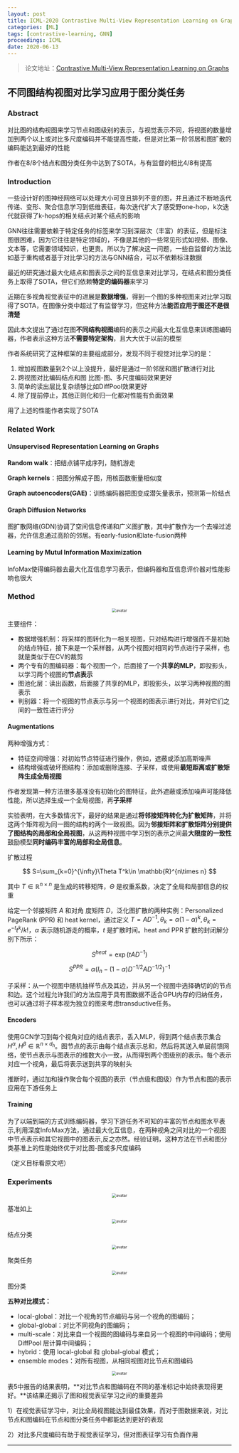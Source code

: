```yaml
---
layout: post
title: ICML-2020 Contrastive Multi-View Representation Learning on Graphs
categories: [ML]
tags: [contrastive-learning, GNN]
proceedings: ICML
date: 2020-06-13
---
```


> 论文地址：[Contrastive Multi-View Representation Learning on Graphs](https://proceedings.mlr.press/v119/hassani20a.html)

## 不同图结构视图对比学习应用于图分类任务

### Abstract

对比图的结构视图来学习节点和图级别的表示，与视觉表示不同，将视图的数量增加到两个以上或对比多尺度编码并不能提高性能，但是对比第一阶邻居和图扩散的编码能达到最好的性能

作者在8/8个结点和图分类任务中达到了SOTA，与有监督的相比4/8有提高

### Introduction

一些设计好的图神经网络可以处理大小可变且排列不变的图，并且通过不断地迭代传递、变形、聚合信息学习到低维表征，每次迭代扩大了感受野one-hop，k次迭代就获得了k-hops的相关结点对某个结点的影响

GNN往往需要依赖于特定任务的标签来学习到深层次（丰富）的表征，但是标注图很困难，因为它往往是特定领域的，不像是其他的一些常见形式如视频、图像、文本等，它需要领域知识，也更贵。所以为了解决这一问题，一些自监督的方法比如基于重构或者基于对比学习的方法与GNN结合，可以不依赖标注数据

最近的研究通过最大化结点和图表示之间的互信息来对比学习，在结点和图分类任务上取得了SOTA，但它们依赖**特定的编码器**来学习

近期在多视角视觉表征中的进展是**数据增强**，得到一个图的多种视图来对比学习取得了SOTA，在图像分类中超过了有监督学习，但这种方法**能否应用于图还不是很清楚**

因此本文提出了通过在图**不同结构视图**编码的表示之间最大化互信息来训练图编码器，作者表示这种方法**不需要特定架构**，且大大优于以前的模型

作者系统研究了这种框架的主要组成部分，发现不同于视觉对比学习的是：

1. 增加视图数量到2个以上没提升，最好是通过一阶邻居和图扩散进行对比
2. 跨视图对比编码结点和图 比图-图、多尺度编码效果更好
3. 简单的读出层比复杂绩够比如DiffPool效果更好
4. 除了提前停止，其他正则化和归一化都对性能有负面效果

用了上述的性能作者实现了SOTA

### Related Work

#### Unsupervised Representation Learning on Graphs

**Random walk**：把结点铺平成序列，随机游走

**Graph kernels**：把图分解成子图，用核函数衡量相似度

**Graph autoencoders(GAE)**：训练编码器把图变成潜矢量表示，预测第一阶结点

#### Graph Diffusion Networks

图扩散网络(GDN)协调了空间信息传递和广义图扩散，其中扩散作为一个去噪过滤器，允许信息通过高阶的邻居。有early-fusion和late-fusion两种

#### Learning by Mutul Information Maximization

InfoMax使得编码器去最大化互信息学习表示，但编码器和互信息评价器对性能影响也很大

### Method

<div align="center" style="float:center"><img src="https://blog-img-1259433191.cos.ap-shanghai.myqcloud.com/Contrastive Multi-View Representation Learning on Graphs/img1.png" alt="avatar" style="zoom:60%;" /></div>

主要组件：

- 数据增强机制：将采样的图转化为一相关视图，只对结构进行增强而不是初始的结点特征，接下来是一个采样器，从两个视图对相同的节点进行子采样，也就是类似于在CV的裁剪
- 两个专有的图编码器：每个视图一个，后面接了一个**共享的MLP**，即投影头，以学习两个视图的**节点表示**
- 图池化层：读出函数，后面接了共享的MLP，即投影头，以学习两种视图的图表示
- 判别器：将一个视图的节点表示与另一个视图的图表示进行对比，并对它们之间的一致性进行评分

#### Augmentations

两种增强方式：

- 特征空间增强：对初始节点特征进行操作，例如，遮蔽或添加高斯噪声
- 结构增强或破坏图结构：添加或删除连接、子采样，或使用**最短距离或扩散矩阵生成全局视图**

作者发现第一种方法很多基准没有初始化的图特征，此外遮蔽或添加噪声可能降低性能，所以选择生成一个全局视图，再**子采样**

实验表明，在大多数情况下，最好的结果是通过**将邻接矩阵转化为扩散矩阵**，并将这两个矩阵视为同一图的结构的两个一致视图。因为**邻接矩阵和扩散矩阵分别提供了图结构的局部和全局视图**，从这两种视图中学习到的表示之间最**大限度的一致性**鼓励模型**同时编码丰富的局部和全局信息**。

扩散过程

$$
S=\sum_{k=0}^{\infty}\Theta T^k\in \mathbb{R}^{n\times n}
$$

其中 $T\in \mathbb{R}^{n\times n}$ 是生成的转移矩阵，$\Theta$ 是权重系数，决定了全局和局部信息的权重

给定一个邻接矩阵 $A$ 和对角 度矩阵 $D$，泛化图扩散的两种实例：Personalized PageRank (PPR) 和 heat kernel，通过定义 $T=AD^{-1},\theta_k=\alpha (1-\alpha)^k,\theta_k=e^{-t}t^k/k!$，$\alpha$ 表示随机游走的概率，$t$ 是扩散时间。heat and PPR 扩散的封闭解分别下所示：

$$
S^{heat}=\exp (tAD^{-1})
$$

$$
S^{PPR}=\alpha (I_n-(1-\alpha)D^{-1/2}AD^{-1/2})^{-1}
$$

子采样：从一个视图中随机抽样节点及其边，并从另一个视图中选择确切的的节点和边。这个过程允许我们的方法应用于具有图数据不适合GPU内存的归纳任务，也可以通过将子样本视为独立的图来考虑transductive任务。

#### Encoders

使用GCN学习到每个视角对应的结点表示，丢入MLP，得到两个结点表示集合 $H^\alpha,H^\beta \in \mathbb{R}^{n\times d_h}$。图节点的表示由每个结点表示总和，然后将其送入单层前馈网络，使节点表示与图表示的维数大小一致，从而得到两个图级别的表示。每个表示对应一个视角，最后将表示送到共享的映射头

推断时，通过加和操作聚合每个视图的表示（节点级和图级）作为节点和图的表示应用在下游任务上

#### Training

为了以端到端的方式训练编码器，学习下游任务不可知的丰富的节点和图水平表示,利用深度InfoMax方法，通过最大化互信息，在两种视角之间对比的一个视图中节点表示和其它视图中的图表示,反之亦然。经验证明，这种方法在节点和图分类基准上的性能始终优于对比图-图或多尺度编码

（定义目标看原文吧）

### Experiments

<div align="center" style="float:center"><img src="https://blog-img-1259433191.cos.ap-shanghai.myqcloud.com/Contrastive Multi-View Representation Learning on Graphs/table1.png" alt="avatar" style="zoom:60%;" /></div>

基准如上

<div align="center" style="float:center"><img src="https://blog-img-1259433191.cos.ap-shanghai.myqcloud.com/Contrastive Multi-View Representation Learning on Graphs/table2.png" alt="avatar" style="zoom:60%;" /></div>

结点分类

<div align="center" style="float:center"><img src="https://blog-img-1259433191.cos.ap-shanghai.myqcloud.com/Contrastive Multi-View Representation Learning on Graphs/table3.png" alt="avatar" style="zoom:60%;" /></div>

聚类任务

<div align="center" style="float:center"><img src="https://blog-img-1259433191.cos.ap-shanghai.myqcloud.com/Contrastive Multi-View Representation Learning on Graphs/table4.png" alt="avatar" style="zoom:60%;" /></div>

图分类

**五种对比模式：**

- local-global：对比一个视角的节点编码与另一个视角的图编码；
- global-global：对比不同视角的图编码；
- multi-scale：对比来自一个视图的图编码与来自另一个视图的中间编码；使用 DiffPool 层计算中间编码；
- hybrid：使用 local-global 和 global-global 模式；
- ensemble modes：对所有视图，从相同视图对比节点和图编码

<div align="center" style="float:center"><img src="https://blog-img-1259433191.cos.ap-shanghai.myqcloud.com/Contrastive Multi-View Representation Learning on Graphs/table5.png" alt="avatar" style="zoom:60%;" /></div>

表5中报告的结果表明，**对比节点和图编码在不同的基准标记中始终表现得更好。**该结果还揭示了图和视觉表征学习之间的重要差异

1）在视觉表征学习中，对比全局视图能达到最佳效果，而对于图数据来说，对比节点和图编码在节点和图分类任务中都能达到更好的表现

2）对比多尺度编码有助于视觉表征学习，但对图表征学习有负面作用

<HR align=left color=#987cb9 SIZE=1>
